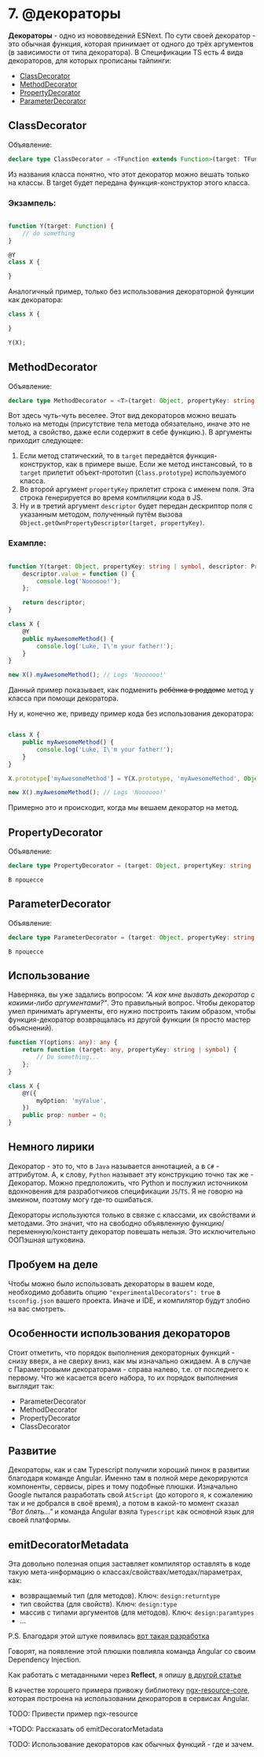 # 7. @декораторы 

**Декораторы** - одно из нововведений ESNext.
По сути своей декоратор - это обычная функция, которая принимает от одного до трёх аргументов (в зависимости от типа декоратора).
В Спецификации TS есть 4 вида декораторов, для которых прописаны тайпинги:

 * [ClassDecorator](#classdecorator)
 * [MethodDecorator](#methoddecorator)
 * [PropertyDecorator](#propertydecorator)
 * [ParameterDecorator](#parameterdecorator)

## ClassDecorator
Объявление:
```typescript
declare type ClassDecorator = <TFunction extends Function>(target: TFunction) => TFunction | void;
```

Из названия класса понятно, что этот декоратор можно вешать только на классы. В target будет передана функция-конструктор этого класса.

### Экзампель:
```typescript

function Y(target: Function) {
    // do something
}

@Y
class X {

}

```

Аналогичный пример, только без использования декораторной функции как декоратора:
```typescript
class X {

}

Y(X);

```

## MethodDecorator
Объявление:
```typescript
declare type MethodDecorator = <T>(target: Object, propertyKey: string | symbol, descriptor: TypedPropertyDescriptor<T>) => TypedPropertyDescriptor<T> | void;
```

Вот здесь чуть-чуть веселее. Этот вид декораторов можно вешать только на методы (присутствие тела метода обязательно, иначе это не метод, а свойство, даже если содержит в себе функцию.). В аргументы приходит следующее:

1. Если метод статический, то в `target` передаётся функция-конструктор, как в примере выше. Если же метод инстансовый, то в `target` прилетит объект-прототип (`Class.prototype`) используемого класса.
2. Во второй аргумент `propertyKey` прилетит строка с именем поля. Эта строка генерируется во время компиляции кода в JS.
3. Ну и в третий аргумент `descriptor` будет передан дескриптор поля с указанным методом, полученный путём вызова `Object.getOwnPropertyDescriptor(target, propertyKey)`.

### Ехампле:
```typescript

function Y(target: Object, propertyKey: string | symbol, descriptor: PropertyDescriptor): PropertyDescriptor {
    descriptor.value = function () {
        console.log('Noooooo!');
    };

    return descriptor;
}

class X {
    @Y
    public myAwesomeMethod() {
        console.log('Luke, I\'m your father!');
    }
}

new X().myAwesomeMethod(); // Logs 'Noooooo!'
```
Данный пример показывает, как подменить ~~ребёнка в роддоме~~ метод у класса при помощи декоратора.

Ну и, конечно же, приведу пример кода  без использования декоратора:

```typescript

class X {
    public myAwesomeMethod() {
        console.log('Luke, I\'m your father!');
    }
}

X.prototype['myAwesomeMethod'] = Y(X.prototype, 'myAwesomeMethod', Object.getOwnPropertyDescriptor(X.prototype, 'myAwesomeMethod') as PropertyDescriptor).value;

new X().myAwesomeMethod(); // Logs 'Noooooo!'
```

Примерно это и происходит, когда мы вешаем декоратор на метод.

## PropertyDecorator
Объявление:
```typescript
declare type PropertyDecorator = (target: Object, propertyKey: string | symbol) => void;
```

`В процессе`

## ParameterDecorator
Объявление:
```typescript
declare type ParameterDecorator = (target: Object, propertyKey: string | symbol, parameterIndex: number) => void;
```

`В процессе`

## Использование
Наверняка, вы уже задались вопросом: *"А как мне вызвать декоратор с какими-либо аргументами?"*. Это правильный вопрос.
Чтобы декоратор умел принимать аргументы, его нужно построить таким образом, чтобы функция-декоратор возвращалась из другой функции (я просто мастер объяснений).

```typescript
function Y(options: any): any {
    return function (target: any, propertyKey: string | symbol) {
        // Do something...
    };
}

class X {
    @Y({
        myOption: 'myValue',
    })
    public prop: number = 0;
}
```

## Немного лирики
Декоратор - это то, что в `Java` называется аннотацией, а в `C#` - аттрибутом. А, к слову, `Python` называет эту конструкцию точно так же - Декоратор. Можно предположить, что Python и послужил источником вдохновения для разработчиков спецификации `JS`/`TS`. Я не говорю на змеином, поэтому могу где-то ошибаться.

Декораторы используются только в связке с классами, их свойствами и методами. Это значит, что на свободно объявленную функцию/переменную/константу декоратор повешать нельзя. Это исключительно ООПэшная штуковина.

## Пробуем на деле
Чтобы можно было использовать декораторы в вашем коде, необходимо добавить опцию `"experimentalDecorators": true` в `tsconfig.json` вашего проекта. Иначе и IDE, и компилятор будут злобно на вас смотреть.

## Особенности использования декораторов
Стоит отметить, что порядок выполнения декораторных функций - снизу вверх, а не сверху вниз, как мы изначально ожидаем. А в случае с Параметровыми декораторами - справа налево, т.е. от последнего к первому.
Что же касается всего набора, то их порядок выполнения выглядит так:
 * ParameterDecorator
 * MethodDecorator
 * PropertyDecorator
 * ClassDecorator

## Развитие
Декораторы, как и сам Typescript получили хороший пинок в развитии благодаря команде Angular. Именно там в полной мере декорируются компоненты, сервисы, pipes и тому подобные плюшки. Изначально Google пытался разработать свой `AtScript` (до которого я, к сожалению так и не добрался в своё время), а потом в какой-то момент сказал *"Вот блять..."* и команда Angular взяла `Typescript` как основной язык для своей платформы.

## emitDecoratorMetadata
Эта довольно полезная опция заставляет компилятор оставлять в коде такую мета-информацию о классах/свойствах/методах/параметрах, как:
 * возвращаемый тип (для методов). Ключ: `design:returntype`
 * тип свойства (для свойств). Ключ: `design:type`
 * массив с типами аргументов (для методов). Ключ: `design:paramtypes`
 * ...

P.S. Благодаря этой штуке появилась [вот такая разработка](https://github.com/typestack/typedi)

Говорят, на появление этой плюшки повлияла команда Angular со своим Dependency Injection.

Как работать с метаданными через **Reflect**, я опишу [в другой статье](../6.%20Reflect)

В качестве хорошего примера привожу библиотеку [ngx-resource-core](https://github.com/troyanskiy/ngx-resource-core), которая построена на использовании декораторов в сервисах Angular.


TODO: Привести пример ngx-resource

+TODO: Рассказать об emitDecoratorMetadata

TODO: Использование декораторов как обычных функций - где и зачем.
